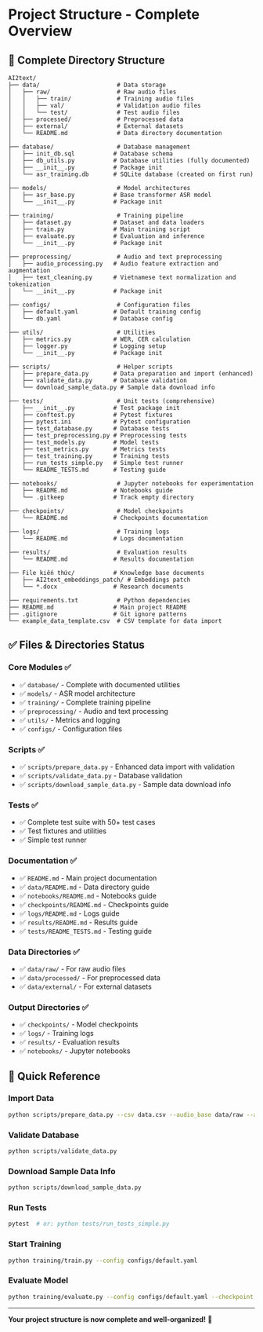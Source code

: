 # Project Structure - Complete Overview

## 📁 Complete Directory Structure

```
AI2text/
├── data/                      # Data storage
│   ├── raw/                   # Raw audio files
│   │   ├── train/             # Training audio files
│   │   ├── val/               # Validation audio files
│   │   └── test/              # Test audio files
│   ├── processed/             # Preprocessed data
│   ├── external/              # External datasets
│   └── README.md              # Data directory documentation
│
├── database/                  # Database management
│   ├── init_db.sql           # Database schema
│   ├── db_utils.py           # Database utilities (fully documented)
│   ├── __init__.py           # Package init
│   └── asr_training.db       # SQLite database (created on first run)
│
├── models/                    # Model architectures
│   ├── asr_base.py           # Base transformer ASR model
│   └── __init__.py           # Package init
│
├── training/                  # Training pipeline
│   ├── dataset.py            # Dataset and data loaders
│   ├── train.py              # Main training script
│   ├── evaluate.py           # Evaluation and inference
│   └── __init__.py           # Package init
│
├── preprocessing/             # Audio and text preprocessing
│   ├── audio_processing.py   # Audio feature extraction and augmentation
│   ├── text_cleaning.py      # Vietnamese text normalization and tokenization
│   └── __init__.py           # Package init
│
├── configs/                   # Configuration files
│   ├── default.yaml          # Default training config
│   └── db.yaml               # Database config
│
├── utils/                     # Utilities
│   ├── metrics.py            # WER, CER calculation
│   ├── logger.py             # Logging setup
│   └── __init__.py           # Package init
│
├── scripts/                   # Helper scripts
│   ├── prepare_data.py       # Data preparation and import (enhanced)
│   ├── validate_data.py      # Database validation
│   └── download_sample_data.py # Sample data download info
│
├── tests/                     # Unit tests (comprehensive)
│   ├── __init__.py           # Test package init
│   ├── conftest.py           # Pytest fixtures
│   ├── pytest.ini            # Pytest configuration
│   ├── test_database.py      # Database tests
│   ├── test_preprocessing.py # Preprocessing tests
│   ├── test_models.py        # Model tests
│   ├── test_metrics.py       # Metrics tests
│   ├── test_training.py      # Training tests
│   ├── run_tests_simple.py   # Simple test runner
│   └── README_TESTS.md       # Testing guide
│
├── notebooks/                 # Jupyter notebooks for experimentation
│   ├── README.md             # Notebooks guide
│   └── .gitkeep              # Track empty directory
│
├── checkpoints/               # Model checkpoints
│   └── README.md             # Checkpoints documentation
│
├── logs/                      # Training logs
│   └── README.md             # Logs documentation
│
├── results/                   # Evaluation results
│   └── README.md             # Results documentation
│
├── File kiến thức/           # Knowledge base documents
│   ├── AI2text_embeddings_patch/ # Embeddings patch
│   └── *.docx                # Research documents
│
├── requirements.txt           # Python dependencies
├── README.md                 # Main project README
├── .gitignore                # Git ignore patterns
└── example_data_template.csv  # CSV template for data import
```

## ✅ Files & Directories Status

### Core Modules ✅
- ✅ `database/` - Complete with documented utilities
- ✅ `models/` - ASR model architecture
- ✅ `training/` - Complete training pipeline
- ✅ `preprocessing/` - Audio and text processing
- ✅ `utils/` - Metrics and logging
- ✅ `configs/` - Configuration files

### Scripts ✅
- ✅ `scripts/prepare_data.py` - Enhanced data import with validation
- ✅ `scripts/validate_data.py` - Database validation
- ✅ `scripts/download_sample_data.py` - Sample data download info

### Tests ✅
- ✅ Complete test suite with 50+ test cases
- ✅ Test fixtures and utilities
- ✅ Simple test runner

### Documentation ✅
- ✅ `README.md` - Main project documentation
- ✅ `data/README.md` - Data directory guide
- ✅ `notebooks/README.md` - Notebooks guide
- ✅ `checkpoints/README.md` - Checkpoints guide
- ✅ `logs/README.md` - Logs guide
- ✅ `results/README.md` - Results guide
- ✅ `tests/README_TESTS.md` - Testing guide

### Data Directories ✅
- ✅ `data/raw/` - For raw audio files
- ✅ `data/processed/` - For preprocessed data
- ✅ `data/external/` - For external datasets

### Output Directories ✅
- ✅ `checkpoints/` - Model checkpoints
- ✅ `logs/` - Training logs
- ✅ `results/` - Evaluation results
- ✅ `notebooks/` - Jupyter notebooks

## 🎯 Quick Reference

### Import Data
```bash
python scripts/prepare_data.py --csv data.csv --audio_base data/raw --auto_split
```

### Validate Database
```bash
python scripts/validate_data.py
```

### Download Sample Data Info
```bash
python scripts/download_sample_data.py
```

### Run Tests
```bash
pytest  # or: python tests/run_tests_simple.py
```

### Start Training
```bash
python training/train.py --config configs/default.yaml
```

### Evaluate Model
```bash
python training/evaluate.py --config configs/default.yaml --checkpoint checkpoints/best_model.pt --split test
```

---

**Your project structure is now complete and well-organized!** 🎉

